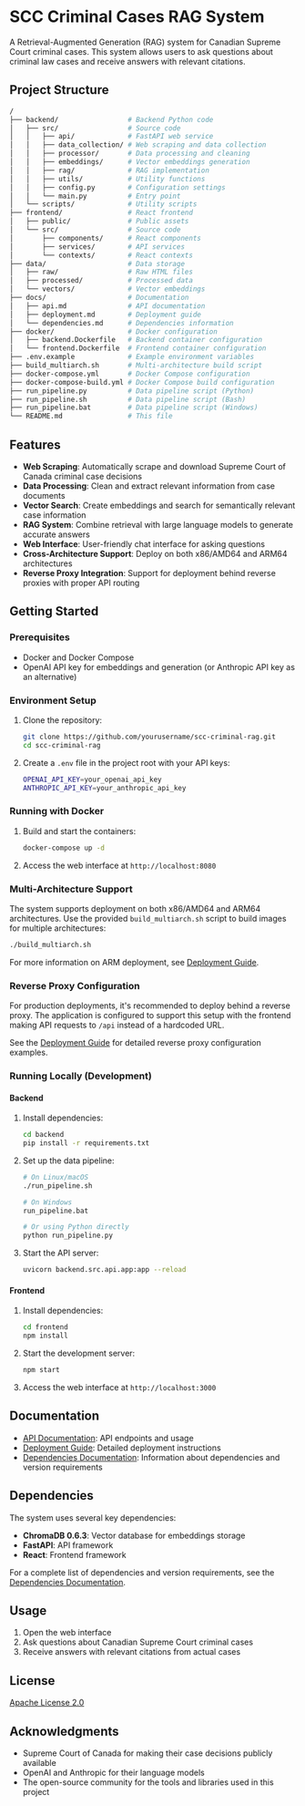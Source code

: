 # SCC Criminal Cases RAG System

A Retrieval-Augmented Generation (RAG) system for Canadian Supreme Court criminal cases. This system allows users to ask questions about criminal law cases and receive answers with relevant citations.

## Project Structure

```bash
/
├── backend/                 # Backend Python code
│   ├── src/                 # Source code
│   │   ├── api/             # FastAPI web service
│   │   ├── data_collection/ # Web scraping and data collection
│   │   ├── processor/       # Data processing and cleaning
│   │   ├── embeddings/      # Vector embeddings generation
│   │   ├── rag/             # RAG implementation
│   │   ├── utils/           # Utility functions
│   │   ├── config.py        # Configuration settings
│   │   └── main.py          # Entry point
│   └── scripts/             # Utility scripts
├── frontend/                # React frontend
│   ├── public/              # Public assets
│   └── src/                 # Source code
│       ├── components/      # React components
│       ├── services/        # API services
│       └── contexts/        # React contexts
├── data/                    # Data storage
│   ├── raw/                 # Raw HTML files
│   ├── processed/           # Processed data
│   └── vectors/             # Vector embeddings
├── docs/                    # Documentation
│   ├── api.md               # API documentation
│   ├── deployment.md        # Deployment guide
│   └── dependencies.md      # Dependencies information
├── docker/                  # Docker configuration
│   ├── backend.Dockerfile   # Backend container configuration
│   └── frontend.Dockerfile  # Frontend container configuration
├── .env.example             # Example environment variables
├── build_multiarch.sh       # Multi-architecture build script
├── docker-compose.yml       # Docker Compose configuration
├── docker-compose-build.yml # Docker Compose build configuration
├── run_pipeline.py          # Data pipeline script (Python)
├── run_pipeline.sh          # Data pipeline script (Bash)
├── run_pipeline.bat         # Data pipeline script (Windows)
└── README.md                # This file
```

## Features

- **Web Scraping**: Automatically scrape and download Supreme Court of Canada criminal case decisions
- **Data Processing**: Clean and extract relevant information from case documents
- **Vector Search**: Create embeddings and search for semantically relevant case information
- **RAG System**: Combine retrieval with large language models to generate accurate answers
- **Web Interface**: User-friendly chat interface for asking questions
- **Cross-Architecture Support**: Deploy on both x86/AMD64 and ARM64 architectures
- **Reverse Proxy Integration**: Support for deployment behind reverse proxies with proper API routing

## Getting Started

### Prerequisites

- Docker and Docker Compose
- OpenAI API key for embeddings and generation (or Anthropic API key as an alternative)

### Environment Setup

1. Clone the repository:

   ```bash
   git clone https://github.com/yourusername/scc-criminal-rag.git
   cd scc-criminal-rag
   ```

2. Create a `.env` file in the project root with your API keys:

   ```bash
   OPENAI_API_KEY=your_openai_api_key
   ANTHROPIC_API_KEY=your_anthropic_api_key
   ```

### Running with Docker

1. Build and start the containers:

   ```bash
   docker-compose up -d
   ```

2. Access the web interface at `http://localhost:8080`

### Multi-Architecture Support

The system supports deployment on both x86/AMD64 and ARM64 architectures. Use the provided `build_multiarch.sh` script to build images for multiple architectures:

```bash
./build_multiarch.sh
```

For more information on ARM deployment, see [Deployment Guide](docs/deployment.md).

### Reverse Proxy Configuration

For production deployments, it's recommended to deploy behind a reverse proxy. The application is configured to support this setup with the frontend making API requests to `/api` instead of a hardcoded URL.

See the [Deployment Guide](docs/deployment.md) for detailed reverse proxy configuration examples.

### Running Locally (Development)

#### Backend

1. Install dependencies:

   ```bash
   cd backend
   pip install -r requirements.txt
   ```

2. Set up the data pipeline:

   ```bash
   # On Linux/macOS
   ./run_pipeline.sh
   
   # On Windows
   run_pipeline.bat
   
   # Or using Python directly
   python run_pipeline.py
   ```

3. Start the API server:

   ```bash
   uvicorn backend.src.api.app:app --reload
   ```

#### Frontend

1. Install dependencies:

   ```bash
   cd frontend
   npm install
   ```

2. Start the development server:

   ```bash
   npm start
   ```

3. Access the web interface at `http://localhost:3000`

## Documentation

- [API Documentation](docs/api.md): API endpoints and usage
- [Deployment Guide](docs/deployment.md): Detailed deployment instructions
- [Dependencies Documentation](docs/dependencies.md): Information about dependencies and version requirements

## Dependencies

The system uses several key dependencies:

- **ChromaDB 0.6.3**: Vector database for embeddings storage
- **FastAPI**: API framework
- **React**: Frontend framework

For a complete list of dependencies and version requirements, see the [Dependencies Documentation](docs/dependencies.md).

## Usage

1. Open the web interface
2. Ask questions about Canadian Supreme Court criminal cases
3. Receive answers with relevant citations from actual cases

## License

[Apache License 2.0](https://github.com/arnozeng98/scc-criminal-rag/blob/main/LICENSE)

## Acknowledgments

- Supreme Court of Canada for making their case decisions publicly available
- OpenAI and Anthropic for their language models
- The open-source community for the tools and libraries used in this project
